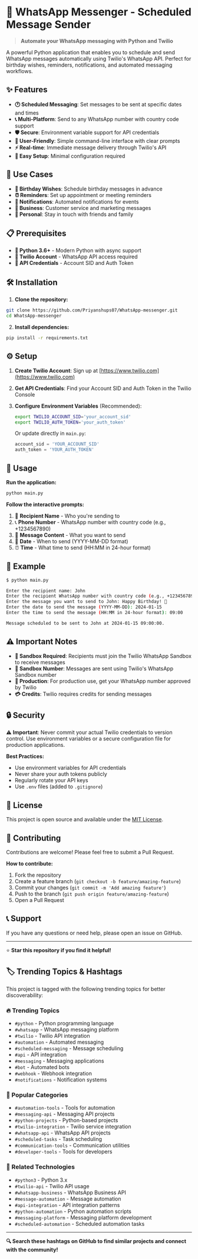 # 📱 WhatsApp Messenger - Scheduled Message Sender

> **Automate your WhatsApp messaging with Python and Twilio**

A powerful Python application that enables you to schedule and send WhatsApp messages automatically using Twilio's WhatsApp API. Perfect for birthday wishes, reminders, notifications, and automated messaging workflows.

## ✨ Features

- **🕐 Scheduled Messaging**: Set messages to be sent at specific dates and times
- **📞 Multi-Platform**: Send to any WhatsApp number with country code support
- **🛡️ Secure**: Environment variable support for API credentials
- **📝 User-Friendly**: Simple command-line interface with clear prompts
- **⚡ Real-time**: Immediate message delivery through Twilio's API
- **🔧 Easy Setup**: Minimal configuration required

## 🚀 Use Cases

- **🎂 Birthday Wishes**: Schedule birthday messages in advance
- **⏰ Reminders**: Set up appointment or meeting reminders
- **📢 Notifications**: Automated notifications for events
- **💼 Business**: Customer service and marketing messages
- **👥 Personal**: Stay in touch with friends and family

## 📋 Prerequisites

- **🐍 Python 3.6+** - Modern Python with async support
- **📱 Twilio Account** - WhatsApp API access required
- **🔑 API Credentials** - Account SID and Auth Token

## 🛠️ Installation

1. **Clone the repository:**
```bash
git clone https://github.com/Priyanshups07/WhatsApp-messenger.git
cd WhatsApp-messenger
```

2. **Install dependencies:**
```bash
pip install -r requirements.txt
```

## ⚙️ Setup

1. **Create Twilio Account**: Sign up at [https://www.twilio.com](https://www.twilio.com)
2. **Get API Credentials**: Find your Account SID and Auth Token in the Twilio Console
3. **Configure Environment Variables** (Recommended):
   ```bash
   export TWILIO_ACCOUNT_SID='your_account_sid'
   export TWILIO_AUTH_TOKEN='your_auth_token'
   ```
   
   Or update directly in `main.py`:
   ```python
   account_sid = 'YOUR_ACCOUNT_SID'
   auth_token = 'YOUR_AUTH_TOKEN'
   ```

## 🚀 Usage

**Run the application:**
```bash
python main.py
```

**Follow the interactive prompts:**
1. 📝 **Recipient Name** - Who you're sending to
2. 📞 **Phone Number** - WhatsApp number with country code (e.g., +1234567890)
3. 💬 **Message Content** - What you want to send
4. 📅 **Date** - When to send (YYYY-MM-DD format)
5. ⏰ **Time** - What time to send (HH:MM in 24-hour format)

## 📝 Example

```bash
$ python main.py

Enter the recipient name: John
Enter the recipient WhatsApp number with country code (e.g., +1234567890): +1234567890
Enter the message you want to send to John: Happy Birthday! 🎉
Enter the date to send the message (YYYY-MM-DD): 2024-01-15
Enter the time to send the message (HH:MM in 24-hour format): 09:00

Message scheduled to be sent to John at 2024-01-15 09:00:00.
```

## ⚠️ Important Notes

- **🔗 Sandbox Required**: Recipients must join the Twilio WhatsApp Sandbox to receive messages
- **📱 Sandbox Number**: Messages are sent using Twilio's WhatsApp Sandbox number
- **🚀 Production**: For production use, get your WhatsApp number approved by Twilio
- **💳 Credits**: Twilio requires credits for sending messages

## 🔒 Security

⚠️ **Important**: Never commit your actual Twilio credentials to version control. Use environment variables or a secure configuration file for production applications.

**Best Practices:**
- Use environment variables for API credentials
- Never share your auth tokens publicly
- Regularly rotate your API keys
- Use `.env` files (added to `.gitignore`)

## 📄 License

This project is open source and available under the [MIT License](LICENSE).

## 🤝 Contributing

Contributions are welcome! Please feel free to submit a Pull Request.

**How to contribute:**
1. Fork the repository
2. Create a feature branch (`git checkout -b feature/amazing-feature`)
3. Commit your changes (`git commit -m 'Add amazing feature'`)
4. Push to the branch (`git push origin feature/amazing-feature`)
5. Open a Pull Request

## 📞 Support

If you have any questions or need help, please open an issue on GitHub.

---

⭐ **Star this repository if you find it helpful!**

## 🏷️ Trending Topics & Hashtags

This project is tagged with the following trending topics for better discoverability:

### 🔥 Trending Topics
- `#python` - Python programming language
- `#whatsapp` - WhatsApp messaging platform
- `#twilio` - Twilio API integration
- `#automation` - Automated messaging
- `#scheduled-messaging` - Message scheduling
- `#api` - API integration
- `#messaging` - Messaging applications
- `#bot` - Automated bots
- `#webhook` - Webhook integration
- `#notifications` - Notification systems

### 🚀 Popular Categories
- `#automation-tools` - Tools for automation
- `#messaging-api` - Messaging API projects
- `#python-projects` - Python-based projects
- `#twilio-integration` - Twilio service integration
- `#whatsapp-api` - WhatsApp API projects
- `#scheduled-tasks` - Task scheduling
- `#communication-tools` - Communication utilities
- `#developer-tools` - Tools for developers

### 📱 Related Technologies
- `#python3` - Python 3.x
- `#twilio-api` - Twilio API usage
- `#whatsapp-business` - WhatsApp Business API
- `#message-automation` - Message automation
- `#api-integration` - API integration patterns
- `#python-automation` - Python automation scripts
- `#messaging-platform` - Messaging platform development
- `#scheduled-automation` - Scheduled automation tasks

---

**🔍 Search these hashtags on GitHub to find similar projects and connect with the community!**

